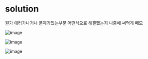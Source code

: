 # solution
뭔가 애러가나거나 문제가있는부분 어떤식으로 해결했는지 나중에 써먹게 메모

![image](https://user-images.githubusercontent.com/89917101/184613377-2362da34-75d5-4be7-98d2-016afcd7418e.png)

![image](https://user-images.githubusercontent.com/89917101/184613535-388c2301-fb5c-4ade-a74e-696d6f11250a.png)

![image](https://user-images.githubusercontent.com/89917101/184613738-303de4e6-657c-480f-8569-293d8c1aea51.png)
